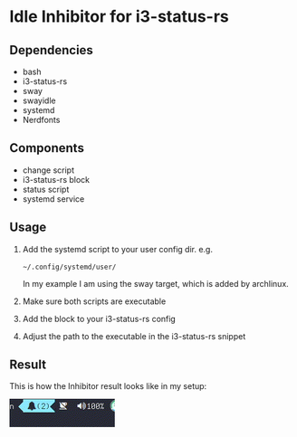 # Idle Inhibitor for i3-status-rs

## Dependencies
* bash
* i3-status-rs
* sway
* swayidle
* systemd
* Nerdfonts

## Components
* change script
* i3-status-rs block
* status script
* systemd service

## Usage

1. Add the systemd script to your user config dir.
   e.g.
   
   ```
   ~/.config/systemd/user/
   ```
   
   In my example I am using the sway target, which is added by archlinux.
2. Make sure both scripts are executable
3. Add the block to your i3-status-rs config
4. Adjust the path to the executable in the i3-status-rs snippet

## Result

This is how the Inhibitor result looks like in my setup:

![](https://github.com/marlon-kern/idle-inhibitor-i3-status-rs/blob/main/i3-status-rs_inhibitor.gif)
